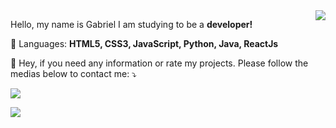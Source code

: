 
<img src="https://github-readme-stats.vercel.app/api?username=Capamara&show_icons=true&theme=tokyonight" align="right">

<p align="left"> 
  Hello, my name is Gabriel I am studying to be a <strong>developer!</strong>
</p>

<p align="left">
 💬 Languages: <strong>HTML5, CSS3, JavaScript, Python, Java, ReactJs</strong>
</p>

<p align="left">
  💌 Hey, if you need any information or rate my projects. Please follow the medias below to contact me: ⤵️
</p>
  

  <a href="https://www.linkedin.com/in/gabriel-amara/" alt="Linkedin">
 <img src="https://img.shields.io/badge/-Linkedin-0e76a8?style=flat-square&logo=Linkedin&logoColor=white&link=https://www.linkedin.com/in/gabriel-amara/" /></a>

  <img src="https://img.shields.io/badge/-Instagram-DF0174?style=flat-square&labelColor=DF0174&logo=instagram&logoColor=white&link=https://www.instagram.com/gabiel.amara98/"></a>



